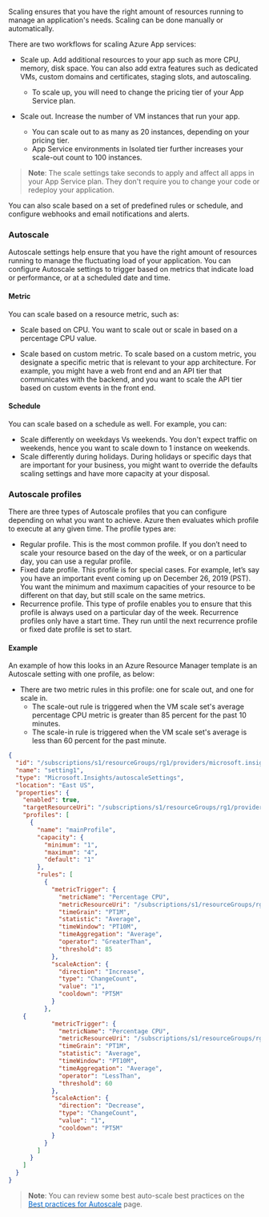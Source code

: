 
Scaling ensures that you have the right amount of resources running to manage an application's needs. Scaling can be done manually or automatically. 

There are two workflows for scaling Azure App services:

- Scale up. Add additional resources to your app such as more CPU, memory, disk space. You can also add extra features such as dedicated VMs, custom domains and certificates, staging slots, and autoscaling. 
    - To scale up, you will need to change the pricing tier of your App Service plan.

- Scale out. Increase the number of VM instances that run your app. 
    - You can scale out to as many as 20 instances, depending on your pricing tier. 
    - App Service environments in Isolated tier further increases your scale-out count to 100 instances.


> **Note**: The scale settings take seconds to apply and affect all apps in your App Service plan. They don't require you to change your code or redeploy your application.

You can also scale based on a set of predefined rules or schedule, and configure webhooks and email notifications and alerts.

### Autoscale
Autoscale settings help ensure that you have the right amount of resources running to manage the fluctuating load of your application. You can configure Autoscale settings to trigger based on metrics that indicate load or performance, or at a scheduled date and time. 

#### Metric
You can scale based on a resource metric, such as:

- Scale based on CPU. You want to scale out or scale in based on a percentage CPU value.

- Scale based on custom metric. To scale based on a custom metric, you designate a specific metric that is relevant to your app architecture. For example, you might have a web front end and an API tier that communicates with the backend, and you want to scale the API tier based on custom events in the front end.


#### Schedule 
You can scale based on a schedule as well. For example, you can:

- Scale differently on weekdays Vs weekends. You don't expect traffic on weekends, hence you want to scale down to 1 instance on weekends.
- Scale differently during holidays. During holidays or specific days that are important for your business, you might want to override the defaults scaling settings  and have more capacity at your disposal.


### Autoscale profiles
There are three types of Autoscale profiles that you can configure depending on what you want to achieve. Azure then evaluates which profile to execute at any given time. The profile types are:

- Regular profile. This is the most common profile. If you don’t need to scale your resource based on the day of the week, or on a particular day, you can use a regular profile. 
- Fixed date profile. This profile is for special cases. For example, let’s say you have an important event coming up on December 26, 2019 (PST). You want the minimum and maximum capacities of your resource to be different on that day, but still scale on the same metrics.
- Recurrence profile. This type of profile enables you to ensure that this profile is always used on a particular day of the week. Recurrence profiles only have a start time. They run until the next recurrence profile or fixed date profile is set to start.

#### Example
An example of how this looks in an Azure Resource Manager template is an Autoscale setting with one profile, as below:

- There are two metric rules in this profile: one for scale out, and one for scale in.
    - The scale-out rule is triggered when the VM scale set's average percentage CPU metric is greater than 85 percent for the past 10 minutes.
    - The scale-in rule is triggered when the VM scale set's average is less than 60 percent for the past minute.

```json
{
  "id": "/subscriptions/s1/resourceGroups/rg1/providers/microsoft.insights/autoscalesettings/setting1",
  "name": "setting1",
  "type": "Microsoft.Insights/autoscaleSettings",
  "location": "East US",
  "properties": {
    "enabled": true,
    "targetResourceUri": "/subscriptions/s1/resourceGroups/rg1/providers/Microsoft.Compute/virtualMachineScaleSets/vmss1",
    "profiles": [
      {
        "name": "mainProfile",
        "capacity": {
          "minimum": "1",
          "maximum": "4",
          "default": "1"
        },
        "rules": [
          {
            "metricTrigger": {
              "metricName": "Percentage CPU",
              "metricResourceUri": "/subscriptions/s1/resourceGroups/rg1/providers/Microsoft.Compute/virtualMachineScaleSets/vmss1",
              "timeGrain": "PT1M",
              "statistic": "Average",
              "timeWindow": "PT10M",
              "timeAggregation": "Average",
              "operator": "GreaterThan",
              "threshold": 85
            },
            "scaleAction": {
              "direction": "Increase",
              "type": "ChangeCount",
              "value": "1",
              "cooldown": "PT5M"
            }
          },
    {
            "metricTrigger": {
              "metricName": "Percentage CPU",
              "metricResourceUri": "/subscriptions/s1/resourceGroups/rg1/providers/Microsoft.Compute/virtualMachineScaleSets/vmss1",
              "timeGrain": "PT1M",
              "statistic": "Average",
              "timeWindow": "PT10M",
              "timeAggregation": "Average",
              "operator": "LessThan",
              "threshold": 60
            },
            "scaleAction": {
              "direction": "Decrease",
              "type": "ChangeCount",
              "value": "1",
              "cooldown": "PT5M"
            }
          }
        ]
      }
    ]
  }
}

```

> **Note**: You can review some best auto-scale best practices on the <a href="https://docs.microsoft.com/en-us/azure/azure-monitor/platform/autoscale-best-practices" target="_blank"><span style="color: #0066cc;" color="#0066cc">Best practices for Autoscale</span></a> page.
